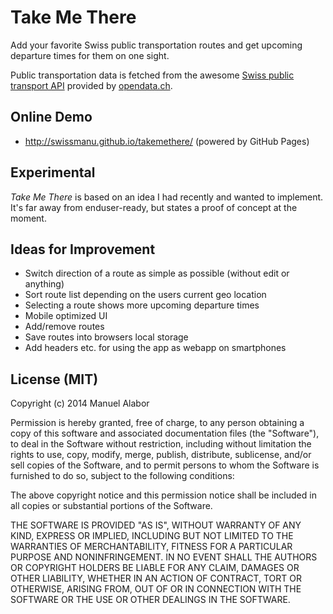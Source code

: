# Take Me There
Add your favorite Swiss public transportation routes and get upcoming departure times for them on one sight.

Public transportation data is fetched from the awesome [Swiss public transport API](http://transport.opendata.ch/) provided by [opendata.ch](http://opendata.ch/).

## Online Demo
* http://swissmanu.github.io/takemethere/ (powered by GitHub Pages)

## Experimental
*Take Me There* is based on an idea I had recently and wanted to implement.
It's far away from enduser-ready, but states a proof of concept at the moment.


## Ideas for Improvement
* Switch direction of a route as simple as possible (without edit or anything)
* Sort route list depending on the users current geo location
* Selecting a route shows more upcoming departure times
* Mobile optimized UI
* Add/remove routes
* Save routes into browsers local storage
* Add headers etc. for using the app as webapp on smartphones


## License (MIT)
Copyright (c) 2014 Manuel Alabor

Permission is hereby granted, free of charge, to any person obtaining a copy of this software and associated documentation files (the "Software"), to deal in the Software without restriction, including without limitation the rights to use, copy, modify, merge, publish, distribute, sublicense, and/or sell copies of the Software, and to permit persons to whom the Software is furnished to do so, subject to the following conditions:

The above copyright notice and this permission notice shall be included in all copies or substantial portions of the Software.

THE SOFTWARE IS PROVIDED "AS IS", WITHOUT WARRANTY OF ANY KIND, EXPRESS OR IMPLIED, INCLUDING BUT NOT LIMITED TO THE WARRANTIES OF MERCHANTABILITY, FITNESS FOR A PARTICULAR PURPOSE AND NONINFRINGEMENT. IN NO EVENT SHALL THE AUTHORS OR COPYRIGHT HOLDERS BE LIABLE FOR ANY CLAIM, DAMAGES OR OTHER LIABILITY, WHETHER IN AN ACTION OF CONTRACT, TORT OR OTHERWISE, ARISING FROM, OUT OF OR IN CONNECTION WITH THE SOFTWARE OR THE USE OR OTHER DEALINGS IN THE SOFTWARE.
